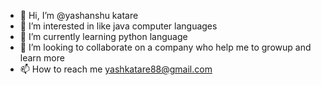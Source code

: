 - 👋 Hi, I’m @yashanshu katare
- 👀 I’m interested in like java computer languages
- 🌱 I’m currently learning python language
- 💞️ I’m looking to collaborate on a company who help me to growup and learn more
- 📫 How to reach me yashkatare88@gmail.com

<!---
yashkatare1234/yashkatare1234 is a ✨ special ✨ repository because its `README.md` (this file) appears on your GitHub profile.
You can click the Preview link to take a look at your changes.
--->
